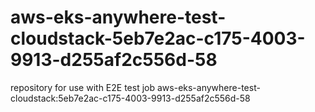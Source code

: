 # aws-eks-anywhere-test-cloudstack-5eb7e2ac-c175-4003-9913-d255af2c556d-58
repository for use with E2E test job aws-eks-anywhere-test-cloudstack:5eb7e2ac-c175-4003-9913-d255af2c556d-58
